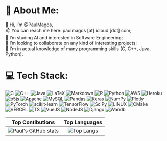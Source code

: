 # 💫 About Me:
👋 Hi, I’m @PaulMagos,<br>📫 You can reach me here: paulmagos [at] icloud [dot] com;<br>👀 I’m studing AI and interested in Software Engineering;<br>💞️ I’m looking to collaborate on any kind of interesting projects;<br>🌱 I'm in actual knowledge of many programming skills (C, C++, Java, Python).


# 💻 Tech Stack:
![C](https://img.shields.io/badge/c-%2300599C.svg?style=for-the-badge&logo=c&logoColor=white) ![C++](https://img.shields.io/badge/c++-%2300599C.svg?style=for-the-badge&logo=c%2B%2B&logoColor=white) ![Java](https://img.shields.io/badge/java-%23ED8B00.svg?style=for-the-badge&logo=java&logoColor=white) ![LaTeX](https://img.shields.io/badge/latex-%23008080.svg?style=for-the-badge&logo=latex&logoColor=white) ![Markdown](https://img.shields.io/badge/markdown-%23000000.svg?style=for-the-badge&logo=markdown&logoColor=white) ![R](https://img.shields.io/badge/r-%23276DC3.svg?style=for-the-badge&logo=r&logoColor=white) ![Python](https://img.shields.io/badge/python-3670A0?style=for-the-badge&logo=python&logoColor=ffdd54) ![AWS](https://img.shields.io/badge/AWS-%23FF9900.svg?style=for-the-badge&logo=amazon-aws&logoColor=white) ![Heroku](https://img.shields.io/badge/heroku-%23430098.svg?style=for-the-badge&logo=heroku&logoColor=white) ![p5js](https://img.shields.io/badge/p5.js-ED225D?style=for-the-badge&logo=p5.js&logoColor=FFFFFF) ![Apache](https://img.shields.io/badge/apache-%23D42029.svg?style=for-the-badge&logo=apache&logoColor=white) ![MySQL](https://img.shields.io/badge/mysql-%2300f.svg?style=for-the-badge&logo=mysql&logoColor=white) ![Pandas](https://img.shields.io/badge/pandas-%23150458.svg?style=for-the-badge&logo=pandas&logoColor=white) ![Keras](https://img.shields.io/badge/Keras-%23D00000.svg?style=for-the-badge&logo=Keras&logoColor=white) ![NumPy](https://img.shields.io/badge/numpy-%23013243.svg?style=for-the-badge&logo=numpy&logoColor=white) ![Plotly](https://img.shields.io/badge/Plotly-%233F4F75.svg?style=for-the-badge&logo=plotly&logoColor=white) ![PyTorch](https://img.shields.io/badge/PyTorch-%23EE4C2C.svg?style=for-the-badge&logo=PyTorch&logoColor=white) ![scikit-learn](https://img.shields.io/badge/scikit--learn-%23F7931E.svg?style=for-the-badge&logo=scikit-learn&logoColor=white) ![TensorFlow](https://img.shields.io/badge/TensorFlow-%23FF6F00.svg?style=for-the-badge&logo=TensorFlow&logoColor=white) ![SciPy](https://img.shields.io/badge/SciPy-%230C55A5.svg?style=for-the-badge&logo=scipy&logoColor=%white) ![LINUX](https://img.shields.io/badge/Linux-FCC624?style=for-the-badge&logo=linux&logoColor=black) ![CMake](https://img.shields.io/badge/CMake-%23008FBA.svg?style=for-the-badge&logo=cmake&logoColor=white) ![VERCEL](https://img.shields.io/badge/Vercel-black?style=for-the-badge&logo=Vercel&logoColor=white) ![TS](https://shields.io/badge/TypeScript-3178C6?logo=TypeScript&logoColor=FFF&style=flat-square)
![VueJS](https://img.shields.io/badge/Vue.js-35495E?style=for-the-badge&logo=vuedotjs&logoColor=4FC08D) ![NodeJS](https://img.shields.io/badge/Node.js-43853D?style=for-the-badge&logo=node.js&logoColor=white) ![Django](https://img.shields.io/badge/Django-092E20?style=for-the-badge&logo=django&logoColor=white) ![Wandb](https://img.shields.io/badge/Weights_&_Biases-FFBE00?style=for-the-badge&logo=WeightsAndBiases&logoColor=white)

<!-- ### 🔝 Top Contributed Repo -->
<!-- ![](https://github-contributor-stats.vercel.app/api?username=PaulMagos&limit=5&theme=dark&combine_all_yearly_contributions=true) -->
Top Contibutions           | Top Languages
:-------------------------:|:-------------------------:
![Paul's GitHub stats](https://readmestats.paulmagos.com/api?username=PaulMagos&show_icons=true&theme=ambient_gradient&hide_border=true&show=reviews,prs_merged,prs_merged_percentage)  |  ![Top Langs](https://readmestats.paulmagos.com/api/top-langs/?username=paulmagosION&theme=ambient_gradient&hide_border=true&hide_progress=false)

<!--![Harlok's WakaTime stats](https://githum-readme-stats-self-hosted.vercel.app/api/wakatime?username=PaulMagos&theme=transparent&hide_border=true)-->

<!-- ### 😂 Random Dev Meme -->
<!-- <img src="https://rm.up.railway.app/" width="512px"/> -->

<!-- Proudly created with GPRM ( https://gprm.itsvg.in ) -->
